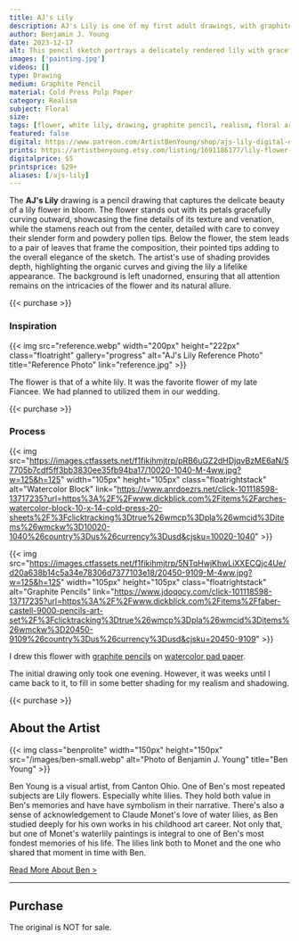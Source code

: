 ```yaml
---
title: AJ's Lily
description: AJ's Lily is one of my first adult drawings, with graphite pencil realism, that is too personal to describe the reason behind.
author: Benjamin J. Young
date: 2023-12-17
alt: This pencil sketch portrays a delicately rendered lily with graceful petals and detailed stamen, exuding a sense of gentle elegance.
images: ['painting.jpg']
videos: []
type: Drawing
medium: Graphite Pencil
material: Cold Press Pulp Paper
category: Realism
subject: Floral
size: 
tags: [flower, white lily, drawing, graphite pencil, realism, floral art]
featured: false
digital: https://www.patreon.com/ArtistBenYoung/shop/ajs-lily-digital-download-143229
prints: https://artistbenyoung.etsy.com/listing/1691186177/lily-flower-pencil-drawing-poster-by
digitalprice: $5
printsprice: $29+
aliases: [/ajs-lily]
---
```


The **AJ's Lily** drawing is a pencil drawing that captures the delicate beauty of a lily flower in bloom. The flower stands out with its petals gracefully curving outward, showcasing the fine details of its texture and venation, while the stamens reach out from the center, detailed with care to convey their slender form and powdery pollen tips. Below the flower, the stem leads to a pair of leaves that frame the composition, their pointed tips adding to the overall elegance of the sketch. The artist's use of shading provides depth, highlighting the organic curves and giving the lily a lifelike appearance. The background is left unadorned, ensuring that all attention remains on the intricacies of the flower and its natural allure.

{{< purchase >}}

### Inspiration ###

{{< img src="reference.webp" width="200px" height="222px" class="floatright" gallery="progress" alt="AJ's Lily Reference Photo" title="Reference Photo" link="reference.jpg" >}}

The flower is that of a white lily. It was the favorite flower of my late Fiancee. We had planned to utilized them in our wedding.

{{< purchase >}}

### Process ###

{{< img src="https://images.ctfassets.net/f1fikihmjtrp/pRB6uGZ2dHDjqvBzME6aN/57705b7cdf5ff3bb3830ee35fb94ba17/10020-1040-M-4ww.jpg?w=125&h=125" width="105px" height="105px" class="floatrightstack" alt="Watercolor Block" link="https://www.anrdoezrs.net/click-101118598-13717235?url=https%3A%2F%2Fwww.dickblick.com%2Fitems%2Farches-watercolor-block-10-x-14-cold-press-20-sheets%2F%3Fclicktracking%3Dtrue%26wmcp%3Dpla%26wmcid%3Ditems%26wmckw%3D10020-1040%26country%3Dus%26currency%3Dusd&cjsku=10020-1040" >}}

{{< img src="https://images.ctfassets.net/f1fikihmjtrp/5NTqHwjKhwLiXXECQjc4Ue/d20a638b14c5a34e78306d7377103e18/20450-9109-M-4ww.jpg?w=125&h=125" width="105px" height="105px" class="floatrightstack" alt="Graphite Pencils" link="https://www.jdoqocy.com/click-101118598-13717235?url=https%3A%2F%2Fwww.dickblick.com%2Fitems%2Ffaber-castell-9000-pencils-art-set%2F%3Fclicktracking%3Dtrue%26wmcp%3Dpla%26wmcid%3Ditems%26wmckw%3D20450-9109%26country%3Dus%26currency%3Dusd&cjsku=20450-9109" >}}

I drew this flower with [graphite pencils](https://www.jdoqocy.com/click-101118598-13717235?url=https%3A%2F%2Fwww.dickblick.com%2Fitems%2Ffaber-castell-9000-pencil-set-graphite-set-of-15%2F%3Fclicktracking%3Dtrue%26wmcp%3Dpla%26wmcid%3Ditems%26wmckw%3D22206-0159%26country%3Dus%26currency%3Dusd&cjsku=22206-0159) on [watercolor pad paper](https://www.anrdoezrs.net/click-101118598-13717235?url=https%3A%2F%2Fwww.dickblick.com%2Fitems%2Fcanson-lettering-pad-watercolor%2F%3Fclicktracking%3Dtrue%26wmcp%3Dpla%26wmcid%3Ditems%26wmckw%3D09634-1001%26country%3Dus%26currency%3Dusd&cjsku=09634-1001).

The initial drawing only took one evening. However, it was weeks until I came back to it, to fill in some better shading for my realism and shadowing.

{{< purchase >}}

## About the Artist ##

{{< img class="benprolite" width="150px" height="150px" src="/images/ben-small.webp" alt="Photo of Benjamin J. Young" title="Ben Young" >}}

Ben Young is a visual artist, from Canton Ohio. One of Ben's most repeated subjects are Lily flowers. Especially white lilies. They hold both value in Ben's memories and have have symbolism in their narrative. There's also a sense of acknowledgement to Claude Monet's love of water lilies, as Ben studied deeply for his own works in his childhood art career. Not only that, but one of Monet's waterlily paintings is integral to one of Ben's most fondest memories of his life. The lilies link both to Monet and the one who shared that moment in time with Ben.

[Read More About Ben >](/about)

---

## Purchase ##

The original is NOT for sale.